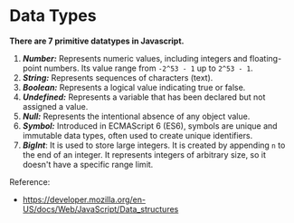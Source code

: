 # Data Types
**There are 7 primitive datatypes in Javascript.**

1. ***Number:*** Represents numeric values, including integers and floating-point numbers. Its value range from `-2^53 - 1` up to `2^53 - 1`.
2. ***String:*** Represents sequences of characters (text).
3. ***Boolean:*** Represents a logical value indicating true or false.
4. ***Undefined:*** Represents a variable that has been declared but not assigned a value.
5. ***Null:*** Represents the intentional absence of any object value.
6. ***Symbol:*** Introduced in ECMAScript 6 (ES6), symbols are unique and immutable data types, often used to create unique identifiers.
7. ***BigInt***: It is used to store large integers. It is created by appending `n` to the end of an integer. It represents integers of arbitrary size, so it doesn't have a specific range limit.


Reference: 
- https://developer.mozilla.org/en-US/docs/Web/JavaScript/Data_structures